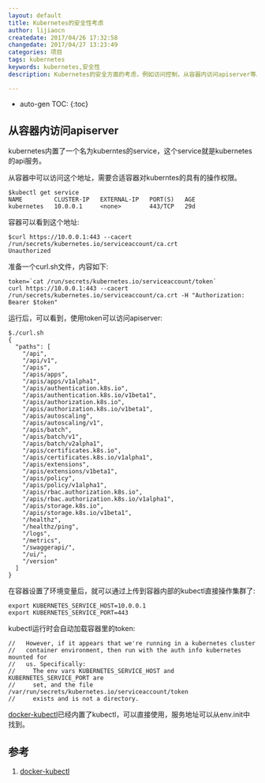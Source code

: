 ```yaml
---
layout: default
title: Kubernetes的安全性考虑
author: lijiaocn
createdate: 2017/04/26 17:32:58
changedate: 2017/04/27 13:23:49
categories: 项目
tags: kubernetes
keywords: kubernetes,安全性
description: Kubernetes的安全方面的考虑，例如访问控制，从容器内访问apiserver等。

---
```


* auto-gen TOC:
{:toc}

## 从容器内访问apiserver 

kubernetes内置了一个名为kuberntes的service，这个service就是kubernetes的api服务。

从容器中可以访问这个地址，需要合适容器对kuberntes的具有的操作权限。

	$kubectl get service
	NAME         CLUSTER-IP   EXTERNAL-IP   PORT(S)   AGE
	kubernetes   10.0.0.1     <none>        443/TCP   29d

容器可以看到这个地址:

	$curl https://10.0.0.1:443 --cacert /run/secrets/kubernetes.io/serviceaccount/ca.crt
	Unauthorized

准备一个curl.sh文件，内容如下:

	token=`cat /run/secrets/kubernetes.io/serviceaccount/token`
	curl https://10.0.0.1:443 --cacert /run/secrets/kubernetes.io/serviceaccount/ca.crt -H "Authorization: Bearer $token"

运行后，可以看到，使用token可以访问apiserver: 

	$./curl.sh
	{
	  "paths": [
	    "/api",
	    "/api/v1",
	    "/apis",
	    "/apis/apps",
	    "/apis/apps/v1alpha1",
	    "/apis/authentication.k8s.io",
	    "/apis/authentication.k8s.io/v1beta1",
	    "/apis/authorization.k8s.io",
	    "/apis/authorization.k8s.io/v1beta1",
	    "/apis/autoscaling",
	    "/apis/autoscaling/v1",
	    "/apis/batch",
	    "/apis/batch/v1",
	    "/apis/batch/v2alpha1",
	    "/apis/certificates.k8s.io",
	    "/apis/certificates.k8s.io/v1alpha1",
	    "/apis/extensions",
	    "/apis/extensions/v1beta1",
	    "/apis/policy",
	    "/apis/policy/v1alpha1",
	    "/apis/rbac.authorization.k8s.io",
	    "/apis/rbac.authorization.k8s.io/v1alpha1",
	    "/apis/storage.k8s.io",
	    "/apis/storage.k8s.io/v1beta1",
	    "/healthz",
	    "/healthz/ping",
	    "/logs",
	    "/metrics",
	    "/swaggerapi/",
	    "/ui/",
	    "/version"
	  ]
	}

在容器设置了环境变量后，就可以通过上传到容器内部的kubectl直接操作集群了:

	export KUBERNETES_SERVICE_HOST=10.0.0.1
	export KUBERNETES_SERVICE_PORT=443

kubectl运行时会自动加载容器里的token:

	//   However, if it appears that we're running in a kubernetes cluster
	//   container environment, then run with the auth info kubernetes mounted for
	//   us. Specifically:
	//     The env vars KUBERNETES_SERVICE_HOST and KUBERNETES_SERVICE_PORT are
	//     set, and the file /var/run/secrets/kubernetes.io/serviceaccount/token
	//     exists and is not a directory.

[docker-kubectl][1]已经内置了kubectl，可以直接使用，服务地址可以从env.init中找到。

## 参考

1. [docker-kubectl][1]

[1]: docker-kubectl "https://github.com/lijiaocn/docker-kubectl"
